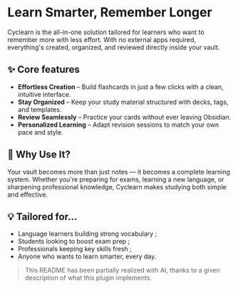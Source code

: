 # Learn Smarter, Remember Longer

Cyclearn is the all-in-one solution tailored for learners who want to remember more with less effort. With no external apps required, everything's created, organized, and reviewed directly inside your vault.

## ✨ Core features
- **Effortless Creation** – Build flashcards in just a few clicks with a clean, intuitive interface.
- **Stay Organized** – Keep your study material structured with decks, tags, and templates.
- **Review Seamlessly** – Practice your cards without ever leaving Obsidian.
- **Personalized Learning** – Adapt revision sessions to match your own pace and style.

## 🚀 Why Use It?
Your vault becomes more than just notes — it becomes a complete learning system. Whether you're preparing for exams, learning a new language, or sharpening professional knowledge, Cyclearn makes studying both simple and effective.

## 💡 Tailored for...
- Language learners building strong vocabulary ;
- Students looking to boost exam prep ;
- Professionals keeping key skills fresh ;
- Anyone who wants to learn smarter, every day.  

> This README has been partially realized with AI, thanks to a given description of what this plugin implements.